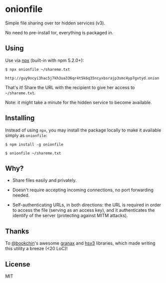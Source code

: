 # onionfile

Simple file sharing over tor hidden services (v3).

No need to pre-install tor, everything is packaged in.

## Using

Use via [npx](https://medium.com/@maybekatz/introducing-npx-an-npm-package-runner-55f7d4bd282b) (built-in with npm 5.2.0+):

    $ npx onionfile ~/shareme.txt

    http://guy9ocyi3hac5j7kh3ua336qr4t5k6q35ncyxbsrajp3smc4yp7gxtyd.onion

That's it! Share the URL with the recipient to give her access to `~/shareme.txt`.

Note: it might take a minute for the hidden service to become available.

## Installing

Instead of using `npx`, you may install the package locally to make it available simply as `onionfile`:

    $ npm install -g onionfile

    $ onionfile ~/shareme.txt


## Why?

- Share files easily and privately.

- Doesn't require accepting incoming connections, no port forwarding needed.

- Self-authenticating URLs, in both directions:
  the URL is required in order to access the file (serving as an access key),
  and it authenticates the identify of the server (protecting against MITM attacks).

## Thanks

To [@bookchin](https://github.com/bookchin)'s awesome
[granax](https://github.com/bookchin/granax) and [hsv3](https://github.com/bookchin/hsv3) libraries,
which made writing this utility a breeze (<20 LoC)!

## License

MIT
